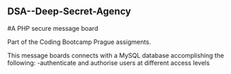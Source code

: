 ## DSA--Deep-Secret-Agency
#A PHP secure message board

Part of the Coding Bootcamp Prague assigments.

This message boards connects with a MySQL database accomplishing the following:
-authenticate and authorise users at different access levels
